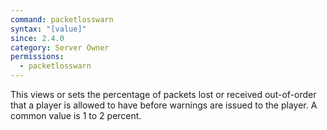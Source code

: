 ```yaml
---
command: packetlosswarn
syntax: "[value]"
since: 2.4.0
category: Server Owner
permissions:
  - packetlosswarn
---
```


This views or sets the percentage of packets lost or received out-of-order that a player is allowed to have before warnings are issued to the player. A common value is 1 to 2 percent.
